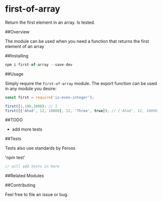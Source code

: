 # first-of-array
Return the first element in an array. Is tested.

##Overview

The module can be used when you need a function that returns the first element of an array

##Installing 

```javascript
npm i first-of-array --save-dev
```

##Usage

Simply require the `first-of-array` module. The export function can be used in any module you desire:

```javascript
const first = require('is-even-integer');

first([1,100,1000); // 1
first([['Ahad', 12, 10000], 12, 'Three', true]); // ['Ahad', 12, 10000]

```

##TODO

* add more tests

##Tests

Tests also use standards by Feross

'npm test'


```javascript
// will add tests in here
```

##Related Modules



##Contributing

Feel free to file an issue or bug.
